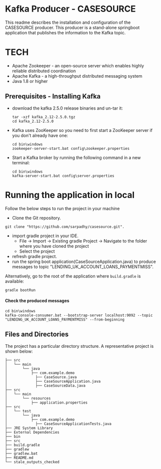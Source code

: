 # Kafka Producer - CASESOURCE
This readme describes the installation and configuration of the CASESOURCE producer.
This producer is a stand-alone springboot application that publishes the information to the Kafka topic.

# TECH
- Apache Zookeeper - an open-source server which enables highly reliable distributed coordination
- Apache Kafka - a high-throughput distributed messaging system
- Java 1.8 or higher

## Prerequisites - Installing Kafka
- download the kafka 2.5.0 release binaries and un-tar it:

  ```shell
  tar -xzf kafka_2.12-2.5.0.tgz
  cd kafka_2.12-2.5.0
  ```
  
- Kafka uses ZooKeeper so you need to first start a ZooKeeper server if you don't already have one:
  
  ```shell
  cd bin\windows
  zookeeper-server-start.bat config\zookeeper.properties
  ```
  
- Start a Kafka broker by running the following command in a new terminal:
  
   ```shell
   cd bin\windows
   kafka-server-start.bat config\server.properties
   ```

# Running the application in local
Follow the below steps to run the project in your machine

 - Clone the Git repository.
 
 ```shell
 git clone "https://github.com/sarpadhy/casesource.git".
 ```
 - import gradle project in your IDE.
   - File -> Import -> Existing gradle Project -> Navigate to the folder where you have cloned the project
   - Select the project
 - refresh gradle project.
 - run the spring boot application(CaseSourceApplication.java) to produce messages to topic      "LENDING_UK_ACCOUNT_LOANS_PAYMENTMISS".
 
 Alternatively, go to the root of the application where `build.gradle` is available:

```shell
gradle bootRun
```
 
 #### Check the produced messages
 
 ```shell
 cd bin\windows
 kafka-console-consumer.bat --bootstrap-server localhost:9092 --topic "LENDING_UK_ACCOUNT_LOANS_PAYMENTMISS" --from-beginning
 ```
 ## Files and Directories

The project has a particular directory structure. A representative project is shown below:

```
├── src
│   └── main
│       └── java
│           ├── com.example.demo
│             ├── CaseSource.java
│             ├── CaseSourceApplication.java
│             ├── CaseSourceData.java
├── src
│   └── main
│       └── resources
│           ├── application.properties
├── src
│   └── test
│       └── java
│           ├── com.example.demo
│             ├── CaseSourceApplicationTests.java
├── JRE System Library
├── External Dependencies
├── bin
├── src
├── build.gradle
├── gradlew
├── gradlew.bat
├── README.md
└── stale_outputs_checked
```
 
